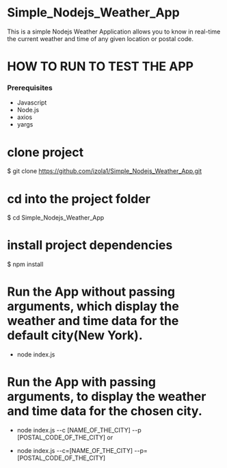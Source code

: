 # Simple_Nodejs_Weather_App

This is a simple Nodejs Weather Application allows you to know in real-time the current weather and time of any given location or postal code.


# HOW TO RUN TO TEST THE APP

### Prerequisites

- Javascript
- Node.js 
- axios
- yargs

# clone project
$ git clone https://github.com/izola1/Simple_Nodejs_Weather_App.git

# cd into the project folder
$ cd Simple_Nodejs_Weather_App

# install project dependencies
$ npm install

# Run the App without passing arguments, which display the weather and time data for the default city(New York).
- node index.js

# Run the App with passing arguments, to display the weather and time data for the chosen city.
- node index.js --c [NAME_OF_THE_CITY] --p [POSTAL_CODE_OF_THE_CITY]   or

- node index.js --c=[NAME_OF_THE_CITY] --p=[POSTAL_CODE_OF_THE_CITY]


           
